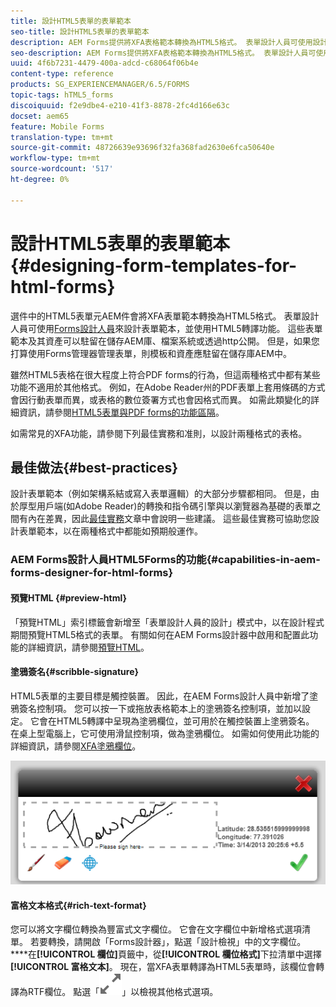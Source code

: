 ```yaml
---
title: 設計HTML5表單的表單範本
seo-title: 設計HTML5表單的表單範本
description: AEM Forms提供將XFA表格範本轉換為HTML5格式。 表單設計人員可使用設計人員來設計表單範本，並使用HTML5轉譯功能。
seo-description: AEM Forms提供將XFA表格範本轉換為HTML5格式。 表單設計人員可使用設計人員來設計表單範本，並使用HTML5轉譯功能。
uuid: 4f6b7231-4479-400a-adcd-c68064f06b4e
content-type: reference
products: SG_EXPERIENCEMANAGER/6.5/FORMS
topic-tags: hTML5_forms
discoiquuid: f2e9dbe4-e210-41f3-8878-2fc4d166e63c
docset: aem65
feature: Mobile Forms
translation-type: tm+mt
source-git-commit: 48726639e93696f32fa368fad2630e6fca50640e
workflow-type: tm+mt
source-wordcount: '517'
ht-degree: 0%

---
```



# 設計HTML5表單的表單範本{#designing-form-templates-for-html-forms}

選件中的HTML5表單元AEM件會將XFA表單範本轉換為HTML5格式。 表單設計人員可使用[Forms設計人員](https://www.adobe.com/go/learn_aemforms_designer_63)來設計表單範本，並使用HTML5轉譯功能。 這些表單範本及其資產可以駐留在儲存AEM庫、檔案系統或透過http公開。 但是，如果您打算使用Forms管理器管理表單，則模板和資產應駐留在儲存庫AEM中。

雖然HTML5表格在很大程度上符合PDF forms的行為，但這兩種格式中都有某些功能不適用於其他格式。 例如，在Adobe Reader州的PDF表單上套用條碼的方式會因行動表單而異，或表格的數位簽署方式也會因格式而異。 如需此類變化的詳細資訊，請參閱[HTML5表單與PDF forms的功能區隔](../../forms/using/feature-differentiation-html5-forms-pdf-forms.md)。

如需常見的XFA功能，請參閱下列最佳實務和准則，以設計兩種格式的表格。

## 最佳做法{#best-practices}

設計表單範本（例如架構系結或寫入表單邏輯）的大部分步驟都相同。 但是，由於厚型用戶端(如Adobe Reader)的轉換和指令碼引擎與以瀏覽器為基礎的表單之間有內在差異，因此[最佳實務](/help/forms/using/design-accessible-html5-forms.md)文章中會說明一些建議。 這些最佳實務可協助您設計表單範本，以在兩種格式中都能如預期般運作。

### AEM Forms設計人員HTML5Forms的功能{#capabilities-in-aem-forms-designer-for-html-forms}

#### 預覽HTML {#preview-html}

「預覽HTML」索引標籤會新增至「表單設計人員的設計」模式中，以在設計程式期間預覽HTML5格式的表單。 有關如何在AEM Forms設計器中啟用和配置此功能的詳細資訊，請參閱[預覽HTML](../../forms/using/preview-xdp-forms-html.md)。

#### 塗鴉簽名{#scribble-signature}

HTML5表單的主要目標是觸控裝置。 因此，在AEM Forms設計人員中新增了塗鴉簽名控制項。 您可以按一下或拖放表格範本上的塗鴉簽名控制項，並加以設定。 它會在HTML5轉譯中呈現為塗鴉欄位，並可用於在觸控裝置上塗鴉簽名。 在桌上型電腦上，它可使用滑鼠控制項，做為塗鴉欄位。 如需如何使用此功能的詳細資訊，請參閱[XFA塗鴉欄位](../../forms/using/scribble-signature.md)。

![4](assets/4.png)

#### 富格文本格式{#rich-text-format}

您可以將文字欄位轉換為豐富式文字欄位。 它會在文字欄位中新增格式選項清單。 若要轉換，請開啟「Forms設計器」，點選「設計檢視」中的文字欄位。 ****&#x200B;在&#x200B;**[!UICONTROL 欄位]**&#x200B;頁籤中，從&#x200B;**[!UICONTROL 欄位格式]**&#x200B;下拉清單中選擇&#x200B;**[!UICONTROL 富格文本]**。 現在，當XFA表單轉譯為HTML5表單時，該欄位會轉譯為RTF欄位。 點選「![最大化](assets/maximize_icon.svg)」以檢視其他格式選項。
